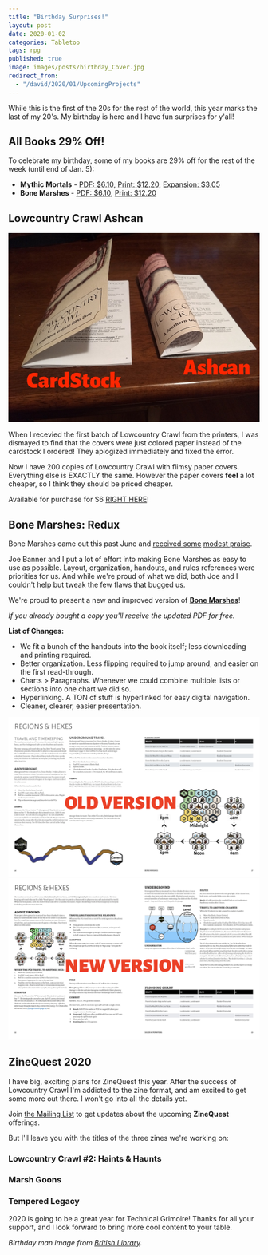 ```yaml
---
title: "Birthday Surprises!"
layout: post
date: 2020-01-02
categories: Tabletop
tags: rpg
published: true
image: images/posts/birthday_Cover.jpg
redirect_from:
  - "/david/2020/01/UpcomingProjects"
---
```


While this is the first of the 20s for the rest of the world, this year marks the last of my 20's. My birthday is here and I have fun surprises for y'all! 

## All Books 29% Off!

To celebrate my birthday, some of my books are 29% off for the rest of the week (until end of Jan. 5):

- **Mythic Mortals** - [PDF: $6.10](https://gum.co/rCInq), [Print: $12.20](https://www.drivethrurpg.com/product/178248/Mythic-Mortals), [Expansion: $3.05](https://gum.co/HMmyu)
- **Bone Marshes** - [PDF: $6.10](https://gum.co/lCpIs), [Print: $12.20](https://www.drivethrurpg.com/product/275159/Bone-Marshes)

## Lowcountry Crawl Ashcan

![birthday_LCCcompare.jpg](/images/posts/birthday_LCCcompare.jpg)

When I recevied the first batch of Lowcountry Crawl from the printers, I was dismayed to find that the covers were just colored paper instead of the cardstock I ordered! They aplogized immediately and fixed the error.

Now I have 200 copies of Lowcountry Crawl with flimsy paper covers. Everything else is EXACTLY the same. However the paper covers **feel** a lot cheaper, so I think they should be priced cheaper. 

Available for purchase for $6 [RIGHT HERE](https://gum.co/sxRdk)!

## Bone Marshes: Redux

Bone Marshes came out this past June and [received some](https://tenfootpole.org/ironspike/?p=6116) [modest praise](https://rollingboxcars.com/2019/09/18/mapping-out-david-schirduans-bone-marshes/). 

Joe Banner and I put a lot of effort into making Bone Marshes as easy to use as possible. Layout, organization, handouts, and rules references were priorities for us. And while we're proud of what we did, both Joe and I couldn't help but tweak the few flaws that bugged us.

We're proud to present a new and improved version of [**Bone Marshes**](https://www.drivethrurpg.com/product/275159/Bone-Marshes)! 

*If you already bought a copy you'll receive the updated PDF for free.*

**List of Changes:**

 - We fit a bunch of the handouts into the book itself; less downloading and printing required.
 - Better organization. Less flipping required to jump around, and easier on the first read-through.
 - Charts > Paragraphs. Whenever we could combine multiple lists or sections into one chart we did so.
 - Hyperlinking. A TON of stuff is hyperlinked for easy digital navigation.
 - Cleaner, clearer, easier presentation. 

![birthday_BMold.png](/images/posts/birthday_BMold.png)
![birthday_BMnew.png](/images/posts/birthday_BMnew.png)

## ZineQuest 2020

I have big, exciting plans for ZineQuest this year. After the success of Lowcountry Crawl I'm addicted to the zine format, and am excited to get some more out there. I won't go into all the details yet. 

Join [the Mailing List](https://gumroad.com/technicalgrimoire/follow) to get updates about the upcoming **ZineQuest** offerings.

But I'll leave you with the titles of the three zines we're working on:

### **Lowcountry Crawl #2: Haints & Haunts**

### **Marsh Goons**

### **Tempered Legacy**

2020 is going to be a great year for Technical Grimoire! Thanks for all your support, and I look forward to bring more cool content to your table.

_Birthday man image from [British Library](https://www.flickr.com/photos/britishlibrary/11241957964)._
